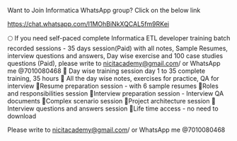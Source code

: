 Want to Join Informatica WhatsApp group? Click on the below link

https://chat.whatsapp.com/I1MOhBiNkXQCAL5fm9RKei


🌕 If you need self-paced complete Informatica ETL developer training batch recorded sessions - 35 days session(Paid) with all notes, Sample Resumes, interview questions and answers, Day wise exercise and 100 case studies questions (Paid), please write to nicitacademy@gmail.com/ or WhatsApp me @7010080468
📌 Day wise training session day 1 to 35 complete training, 35 hours
📌 All the day wise notes, exercises for practice, QA for interview
📌Resume preparation session - with 6 sample resumes
📌Roles and responsibilities session
📌Interview preparation session - Interview QA documents
📌Complex scenario session
📌Project architecture session
📌Interview questions and answers session
📌Life time access - no need to download

Please write to nicitacademy@gmail.com/ or WhatsApp me @7010080468






